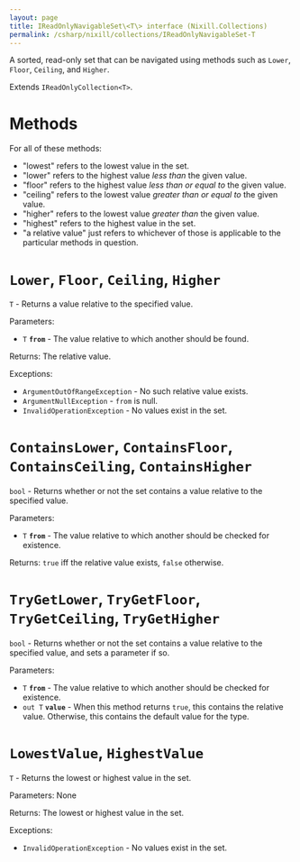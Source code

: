 ```yaml
---
layout: page
title: IReadOnlyNavigableSet\<T\> interface (Nixill.Collections)
permalink: /csharp/nixill/collections/IReadOnlyNavigableSet-T
---
```


A sorted, read-only set that can be navigated using methods such as `Lower`, `Floor`, `Ceiling`, and `Higher`.

Extends `IReadOnlyCollection<T>`.

# Methods
For all of these methods:
- "lowest" refers to the lowest value in the set.
- "lower" refers to the highest value *less than* the given value.
- "floor" refers to the highest value *less than or equal to* the given value.
- "ceiling" refers to the lowest value *greater than or equal to* the given value.
- "higher" refers to the lowest value *greater than* the given value.
- "highest" refers to the highest value in the set.
- "a relative value" just refers to whichever of those is applicable to the particular methods in question.

# `Lower`, `Floor`, `Ceiling`, `Higher`
`T` - Returns a value relative to the specified value.

Parameters:
- `T` **`from`** - The value relative to which another should be found.

Returns: The relative value.

Exceptions:
- `ArgumentOutOfRangeException` - No such relative value exists.
- `ArgumentNullException` - `from` is null.
- `InvalidOperationException` - No values exist in the set.

# `ContainsLower`, `ContainsFloor`, `ContainsCeiling`, `ContainsHigher`
`bool` - Returns whether or not the set contains a value relative to the specified value.

Parameters:
- `T` **`from`** - The value relative to which another should be checked for existence.

Returns: `true` iff the relative value exists, `false` otherwise.

# `TryGetLower`, `TryGetFloor`, `TryGetCeiling`, `TryGetHigher`
`bool` - Returns whether or not the set contains a value relative to the specified value, and sets a parameter if so.

Parameters:
- `T` **`from`** - The value relative to which another should be checked for existence.
- `out T` **`value`** - When this method returns `true`, this contains the relative value. Otherwise, this contains the default value for the type.

# `LowestValue`, `HighestValue`
`T` - Returns the lowest or highest value in the set.

Parameters: None

Returns: The lowest or highest value in the set.

Exceptions:
- `InvalidOperationException` - No values exist in the set.